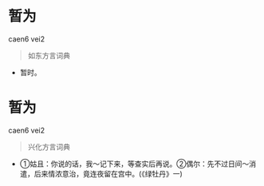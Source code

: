 # 暂为
caen6 vei2
> 如东方言词典
- 暂时。

# 暂为
caen6 vei2
> 兴化方言词典
- ①姑且：你说的话，我～记下来，等查实后再说。②偶尔：先不过日间～消遣，后来情浓意治，竟连夜留在宫中。(《绿牡丹》一)
